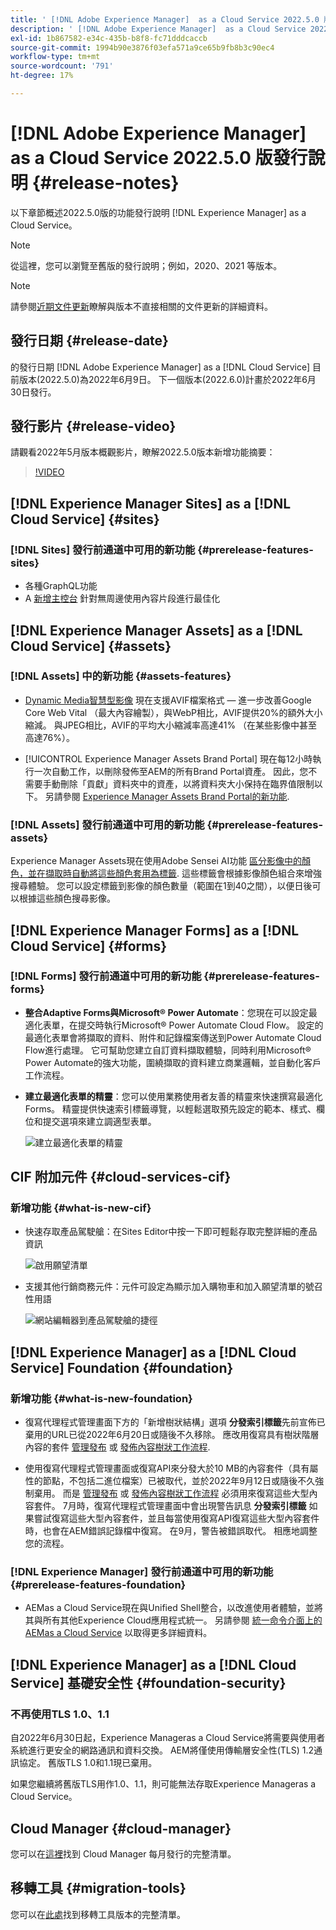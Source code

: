 ```yaml
---
title: ' [!DNL Adobe Experience Manager]  as a Cloud Service 2022.5.0 版發行說明。'
description: ' [!DNL Adobe Experience Manager]  as a Cloud Service 2022.5.0 版發行說明。'
exl-id: 1b867582-e34c-435b-b8f8-fc71dddcaccb
source-git-commit: 1994b90e3876f03efa571a9ce65b9fb8b3c90ec4
workflow-type: tm+mt
source-wordcount: '791'
ht-degree: 17%

---
```


# [!DNL Adobe Experience Manager] as a Cloud Service 2022.5.0 版發行說明 {#release-notes}

以下章節概述2022.5.0版的功能發行說明 [!DNL Experience Manager] as a Cloud Service。

>[!NOTE]
>
>從這裡，您可以瀏覽至舊版的發行說明；例如，2020、2021 等版本。

>[!NOTE]
>
>請參閱[近期文件更新](https://experienceleague.adobe.com/docs/experience-manager-release-information/aem-release-updates/doc-updates/documentation-updates.html)瞭解與版本不直接相關的文件更新的詳細資料。

## 發行日期 {#release-date}

的發行日期 [!DNL Adobe Experience Manager] as a [!DNL Cloud Service] 目前版本(2022.5.0)為2022年6月9日。
下一個版本(2022.6.0)計畫於2022年6月30日發行。

## 發行影片 {#release-video}

請觀看2022年5月版本概觀影片，瞭解2022.5.0版本新增功能摘要：

>[!VIDEO](https://video.tv.adobe.com/v/343321/?quality=12)

## [!DNL Experience Manager Sites] as a [!DNL Cloud Service] {#sites}

### [!DNL Sites] 發行前通道中可用的新功能 {#prerelease-features-sites}

* 各種GraphQL功能
* A [新增主控台](/help/sites-cloud/administering/content-fragments/content-fragments-console.md) 針對無周邊使用內容片段進行最佳化

## [!DNL Experience Manager Assets] as a [!DNL Cloud Service] {#assets}

### [!DNL Assets] 中的新功能 {#assets-features}

* [Dynamic Media智慧型影像](https://medium.com/adobetech/one-solution-fits-all-smart-imaging-with-aem-dynamic-media-be690b62df9f) 現在支援AVIF檔案格式 — 進一步改善Google Core Web Vital （最大內容繪製），與WebP相比，AVIF提供20%的額外大小縮減。 與JPEG相比，AVIF的平均大小縮減率高達41% （在某些影像中甚至高達76%）。

* [!UICONTROL Experience Manager Assets Brand Portal] 現在每12小時執行一次自動工作，以刪除發佈至AEM的所有Brand Portal資產。 因此，您不需要手動刪除「貢獻」資料夾中的資產，以將資料夾大小保持在臨界值限制以下。 另請參閱 [Experience Manager Assets Brand Portal的新功能](https://experienceleague.adobe.com/docs/experience-manager-brand-portal/using/introduction/whats-new.html).

### [!DNL Assets] 發行前通道中可用的新功能 {#prerelease-features-assets}

Experience Manager Assets現在使用Adobe Sensei AI功能 [區分影像中的顏色，並在擷取時自動將這些顏色套用為標籤](/help/assets/color-tag-images.md). 這些標籤會根據影像顏色組合來增強搜尋體驗。 您可以設定標籤到影像的顏色數量（範圍在1到40之間），以便日後可以根據這些顏色搜尋影像。


## [!DNL Experience Manager Forms] as a [!DNL Cloud Service] {#forms}

### [!DNL Forms] 發行前通道中可用的新功能 {#prerelease-features-forms}

* **整合Adaptive Forms與Microsoft® Power Automate**：您現在可以設定最適化表單，在提交時執行Microsoft® Power Automate Cloud Flow。 設定的最適化表單會將擷取的資料、附件和記錄檔案傳送到Power Automate Cloud Flow進行處理。 它可幫助您建立自訂資料擷取體驗，同時利用Microsoft® Power Automate的強大功能，圍繞擷取的資料建立商業邏輯，並自動化客戶工作流程。

* **建立最適化表單的精靈**：您可以使用業務使用者友善的精靈來快速撰寫最適化Forms。 精靈提供快速索引標籤導覽，以輕鬆選取預先設定的範本、樣式、欄位和提交選項來建立調適型表單。

  ![建立最適化表單的精靈](/help/release-notes/assets/wizard.png)

## CIF 附加元件 {#cloud-services-cif}

### 新增功能 {#what-is-new-cif}

* 快速存取產品駕駛艙：在Sites Editor中按一下即可輕鬆存取完整詳細的產品資訊

  ![啟用願望清單](/help/assets/CIF/enable-wishlist.png)

* 支援其他行銷商務元件：元件可設定為顯示加入購物車和加入願望清單的號召性用語

  ![網站編輯器到產品駕駛艙的捷徑](/help/assets/CIF/sites-editor-shortcut-to-cockpit.png)


## [!DNL Experience Manager] as a [!DNL Cloud Service] Foundation {#foundation}

### 新增功能 {#what-is-new-foundation}

* 復寫代理程式管理畫面下方的「新增樹狀結構」選項 **分發索引標籤**&#x200B;先前宣佈已棄用的URL已從2022年6月20日或隨後不久移除。 應改用復寫具有樹狀階層內容的套件 [管理發布](/help/operations/replication.md#manage-publication) 或 [發佈內容樹狀工作流程](/help/operations/replication.md#publish-content-tree-workflow).

* 使用復寫代理程式管理畫面或復寫API來分發大於10 MB的內容套件（具有屬性的節點，不包括二進位檔案）已被取代，並於2022年9月12日或隨後不久強制棄用。 而是 [管理發布](/help/operations/replication.md#manage-publication) 或 [發佈內容樹狀工作流程](/help/operations/replication.md#publish-content-tree-workflow) 必須用來復寫這些大型內容套件。 7月時，復寫代理程式管理畫面中會出現警告訊息 **分發索引標籤** 如果嘗試復寫這些大型內容套件，並且每當使用復寫API復寫這些大型內容套件時，也會在AEM錯誤記錄檔中復寫。 在9月，警告被錯誤取代。 相應地調整您的流程。

### [!DNL Experience Manager] 發行前通道中可用的新功能 {#prerelease-features-foundation}

* AEMas a Cloud Service現在與Unified Shell整合，以改進使用者體驗，並將其與所有其他Experience Cloud應用程式統一。 另請參閱 [統一命令介面上的AEMas a Cloud Service](/help/overview/aem-cloud-service-on-unified-shell.md) 以取得更多詳細資料。

## [!DNL Experience Manager] as a [!DNL Cloud Service] 基礎安全性 {#foundation-security}

### 不再使用TLS 1.0、1.1

自2022年6月30日起，Experience Manageras a Cloud Service將需要與使用者系統進行更安全的網路通訊和資料交換。 AEM將僅使用傳輸層安全性(TLS) 1.2通訊協定。 舊版TLS 1.0和1.1現已棄用。

如果您繼續將舊版TLS用作1.0、1.1，則可能無法存取Experience Manageras a Cloud Service。

## Cloud Manager {#cloud-manager}

您可以在[這裡](/help/implementing/cloud-manager/release-notes/current.md)找到 Cloud Manager 每月發行的完整清單。

## 移轉工具 {#migration-tools}

您可以在[此處](/help/journey-migration/release-notes/release-notes-migration-tools-current.md)找到移轉工具版本的完整清單。
